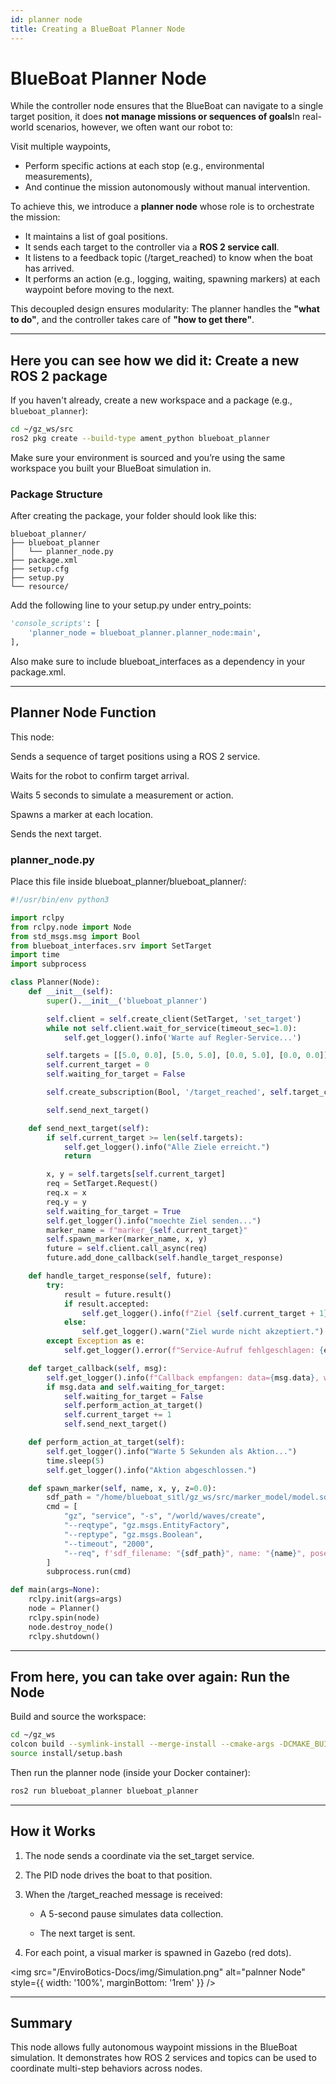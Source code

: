 ```yaml
---
id: planner node
title: Creating a BlueBoat Planner Node
---
```


# BlueBoat Planner Node


While the controller node ensures that the BlueBoat can navigate to a single target position, it does **not manage missions or sequences of goals**In real-world scenarios, however, we often want our robot to:

Visit multiple waypoints,

 - Perform specific actions at each stop (e.g., environmental measurements),
 - And continue the mission autonomously without manual intervention.

To achieve this, we introduce a **planner node** whose role is to orchestrate the mission:

 - It maintains a list of goal positions.
 - It sends each target to the controller via a **ROS 2 service call**.
 - It listens to a feedback topic (/target_reached) to know when the boat has arrived.
 - It performs an action (e.g., logging, waiting, spawning markers) at each waypoint before moving to the next.

This decoupled design ensures modularity:
The planner handles the **"what to do"**, and the controller takes care of **"how to get there"**.

---

## Here you can see how we did it: Create a new ROS 2 package

If you haven't already, create a new workspace and a package (e.g., `blueboat_planner`):

```bash
cd ~/gz_ws/src
ros2 pkg create --build-type ament_python blueboat_planner
```

Make sure your environment is sourced and you’re using the same workspace you built your BlueBoat simulation in.

### Package Structure

After creating the package, your folder should look like this:
```text
blueboat_planner/
├── blueboat_planner
│   └── planner_node.py
├── package.xml
├── setup.cfg
├── setup.py
└── resource/
```

Add the following line to your setup.py under entry_points:
```python
'console_scripts': [
    'planner_node = blueboat_planner.planner_node:main',
],
```
Also make sure to include blueboat_interfaces as a dependency in your package.xml.

---

## Planner Node Function

This node:

Sends a sequence of target positions using a ROS 2 service.

Waits for the robot to confirm target arrival.

Waits 5 seconds to simulate a measurement or action.

Spawns a marker at each location.

Sends the next target.

### planner_node.py

Place this file inside blueboat_planner/blueboat_planner/:
```python
#!/usr/bin/env python3

import rclpy
from rclpy.node import Node
from std_msgs.msg import Bool
from blueboat_interfaces.srv import SetTarget
import time
import subprocess

class Planner(Node):
    def __init__(self):
        super().__init__('blueboat_planner')

        self.client = self.create_client(SetTarget, 'set_target')
        while not self.client.wait_for_service(timeout_sec=1.0):
            self.get_logger().info('Warte auf Regler-Service...')

        self.targets = [[5.0, 0.0], [5.0, 5.0], [0.0, 5.0], [0.0, 0.0]]
        self.current_target = 0
        self.waiting_for_target = False

        self.create_subscription(Bool, '/target_reached', self.target_callback, 10)

        self.send_next_target()

    def send_next_target(self):
        if self.current_target >= len(self.targets):
            self.get_logger().info("Alle Ziele erreicht.")
            return

        x, y = self.targets[self.current_target]
        req = SetTarget.Request()
        req.x = x
        req.y = y
        self.waiting_for_target = True
        self.get_logger().info("moechte Ziel senden...")
        marker_name = f"marker_{self.current_target}"
        self.spawn_marker(marker_name, x, y)
        future = self.client.call_async(req)
        future.add_done_callback(self.handle_target_response)

    def handle_target_response(self, future):
        try:
            result = future.result()
            if result.accepted:
                self.get_logger().info(f"Ziel {self.current_target + 1} gesendet.")
            else:
                self.get_logger().warn("Ziel wurde nicht akzeptiert.")
        except Exception as e:
            self.get_logger().error(f"Service-Aufruf fehlgeschlagen: {e}")

    def target_callback(self, msg):
        self.get_logger().info(f"Callback empfangen: data={msg.data}, waiting={self.waiting_for_target}")
        if msg.data and self.waiting_for_target:
            self.waiting_for_target = False
            self.perform_action_at_target()
            self.current_target += 1
            self.send_next_target()

    def perform_action_at_target(self):
        self.get_logger().info("Warte 5 Sekunden als Aktion...")
        time.sleep(5)
        self.get_logger().info("Aktion abgeschlossen.")

    def spawn_marker(self, name, x, y, z=0.0):
        sdf_path = "/home/blueboat_sitl/gz_ws/src/marker_model/model.sdf"
        cmd = [
            "gz", "service", "-s", "/world/waves/create",
            "--reqtype", "gz.msgs.EntityFactory",
            "--reptype", "gz.msgs.Boolean",
            "--timeout", "2000",
            "--req", f'sdf_filename: "{sdf_path}", name: "{name}", pose: {{ position: {{ x: {x}, y: {y}, z: {z} }} }}'
        ]
        subprocess.run(cmd)

def main(args=None):
    rclpy.init(args=args)
    node = Planner()
    rclpy.spin(node)
    node.destroy_node()
    rclpy.shutdown()
```

---

## From here, you can take over again: Run the Node

Build and source the workspace:

```bash
cd ~/gz_ws
colcon build --symlink-install --merge-install --cmake-args -DCMAKE_BUILD_TYPE=RelWithDebInfo -DBUILD_TESTING=ON -DCMAKE_CXX_STANDARD=17
source install/setup.bash
```
Then run the planner node (inside your Docker container):

```bash
ros2 run blueboat_planner blueboat_planner
```
---

## How it Works

1. The node sends a coordinate via the set_target service.

2. The PID node drives the boat to that position.

3. When the /target_reached message is received:

    - A 5-second pause simulates data collection.

    - The next target is sent.

4. For each point, a visual marker is spawned in Gazebo (red dots).



<img src="/EnviroBotics-Docs/img/Simulation.png" alt="palnner Node" style={{ width: '100%', marginBottom: '1rem' }} />


---


## Summary

This node allows fully autonomous waypoint missions in the BlueBoat simulation. It demonstrates how ROS 2 services and topics can be used to coordinate multi-step behaviors across nodes.